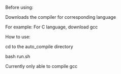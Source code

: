 Before using:

Downloads the compiler for corresponding language

For example: For C language, download gcc

How to use:

cd to the auto_compile directory

bash run.sh <language> <directory>

Currently only able to compile gcc
